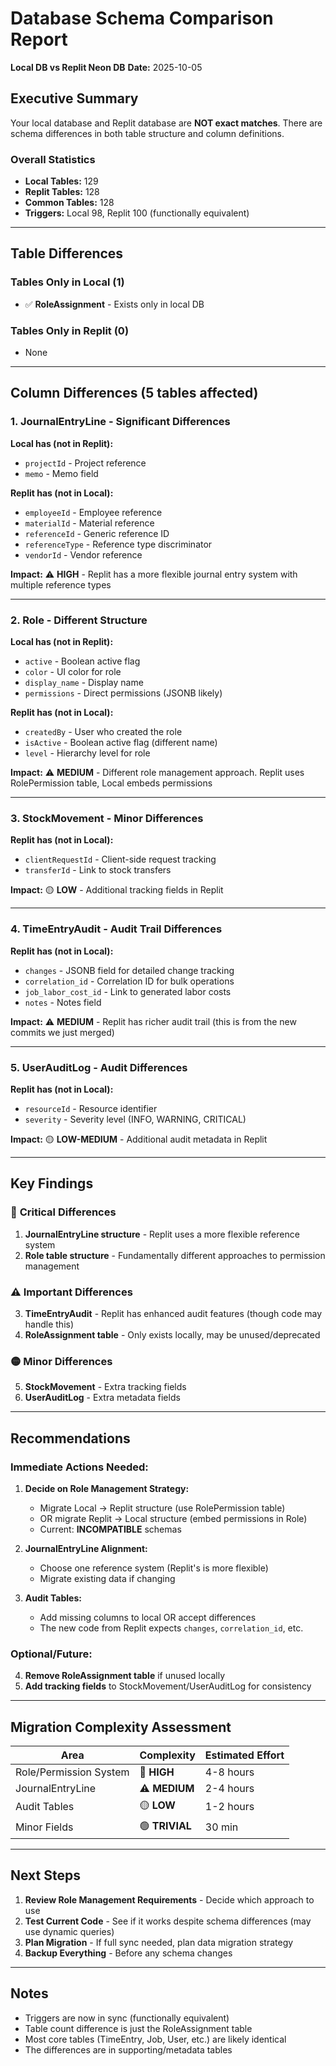 # Database Schema Comparison Report
**Local DB vs Replit Neon DB**
**Date:** 2025-10-05

## Executive Summary

Your local database and Replit database are **NOT exact matches**. There are schema differences in both table structure and column definitions.

### Overall Statistics
- **Local Tables:** 129
- **Replit Tables:** 128
- **Common Tables:** 128
- **Triggers:** Local 98, Replit 100 (functionally equivalent)

---

## Table Differences

### Tables Only in Local (1)
- ✅ **RoleAssignment** - Exists only in local DB

### Tables Only in Replit (0)
- None

---

## Column Differences (5 tables affected)

### 1. **JournalEntryLine** - Significant Differences

**Local has (not in Replit):**
- `projectId` - Project reference
- `memo` - Memo field

**Replit has (not in Local):**
- `employeeId` - Employee reference
- `materialId` - Material reference
- `referenceId` - Generic reference ID
- `referenceType` - Reference type discriminator
- `vendorId` - Vendor reference

**Impact:** ⚠️ **HIGH** - Replit has a more flexible journal entry system with multiple reference types

---

### 2. **Role** - Different Structure

**Local has (not in Replit):**
- `active` - Boolean active flag
- `color` - UI color for role
- `display_name` - Display name
- `permissions` - Direct permissions (JSONB likely)

**Replit has (not in Local):**
- `createdBy` - User who created the role
- `isActive` - Boolean active flag (different name)
- `level` - Hierarchy level for role

**Impact:** ⚠️ **MEDIUM** - Different role management approach. Replit uses RolePermission table, Local embeds permissions

---

### 3. **StockMovement** - Minor Differences

**Replit has (not in Local):**
- `clientRequestId` - Client-side request tracking
- `transferId` - Link to stock transfers

**Impact:** 🟡 **LOW** - Additional tracking fields in Replit

---

### 4. **TimeEntryAudit** - Audit Trail Differences

**Replit has (not in Local):**
- `changes` - JSONB field for detailed change tracking
- `correlation_id` - Correlation ID for bulk operations
- `job_labor_cost_id` - Link to generated labor costs
- `notes` - Notes field

**Impact:** ⚠️ **MEDIUM** - Replit has richer audit trail (this is from the new commits we just merged)

---

### 5. **UserAuditLog** - Audit Differences

**Replit has (not in Local):**
- `resourceId` - Resource identifier
- `severity` - Severity level (INFO, WARNING, CRITICAL)

**Impact:** 🟡 **LOW-MEDIUM** - Additional audit metadata in Replit

---

## Key Findings

### 🔴 **Critical Differences**

1. **JournalEntryLine structure** - Replit uses a more flexible reference system
2. **Role table structure** - Fundamentally different approaches to permission management

### ⚠️ **Important Differences**

3. **TimeEntryAudit** - Replit has enhanced audit features (though code may handle this)
4. **RoleAssignment table** - Only exists locally, may be unused/deprecated

### 🟡 **Minor Differences**

5. **StockMovement** - Extra tracking fields
6. **UserAuditLog** - Extra metadata fields

---

## Recommendations

### Immediate Actions Needed:

1. **Decide on Role Management Strategy:**
   - Migrate Local → Replit structure (use RolePermission table)
   - OR migrate Replit → Local structure (embed permissions in Role)
   - Current: **INCOMPATIBLE** schemas

2. **JournalEntryLine Alignment:**
   - Choose one reference system (Replit's is more flexible)
   - Migrate existing data if changing

3. **Audit Tables:**
   - Add missing columns to local OR accept differences
   - The new code from Replit expects `changes`, `correlation_id`, etc.

### Optional/Future:

4. **Remove RoleAssignment table** if unused locally
5. **Add tracking fields** to StockMovement/UserAuditLog for consistency

---

## Migration Complexity Assessment

| Area | Complexity | Estimated Effort |
|------|-----------|------------------|
| Role/Permission System | 🔴 **HIGH** | 4-8 hours |
| JournalEntryLine | ⚠️ **MEDIUM** | 2-4 hours |
| Audit Tables | 🟡 **LOW** | 1-2 hours |
| Minor Fields | 🟢 **TRIVIAL** | 30 min |

---

## Next Steps

1. **Review Role Management Requirements** - Decide which approach to use
2. **Test Current Code** - See if it works despite schema differences (may use dynamic queries)
3. **Plan Migration** - If full sync needed, plan data migration strategy
4. **Backup Everything** - Before any schema changes

---

## Notes

- Triggers are now in sync (functionally equivalent)
- Table count difference is just the RoleAssignment table
- Most core tables (TimeEntry, Job, User, etc.) are likely identical
- The differences are in supporting/metadata tables
